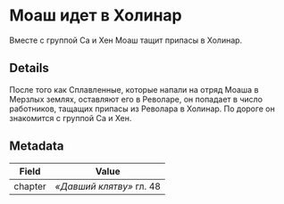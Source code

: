 # Моаш идет в Холинар
Вместе с группой Са и Хен Моаш тащит припасы в Холинар.

## Details
После того как Сплавленные, которые напали на отряд Моаша в Мерзлых землях, оставляют его в Револаре, он попадает в число работников, тащащих припасы из Револара в Холинар. По дороге он знакомится с группой Са и Хен.

## Metadata
| Field | Value |
| ----- | ----- |
| chapter | *«Давший клятву»* гл. 48 |

